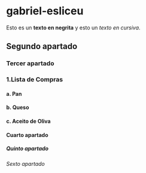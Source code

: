 # gabriel-esliceu
Esto es un **texto en negrita** y esto un *texto en cursiva*.
## Segundo apartado
### Tercer apartado
### 1.Lista de Compras
#### a. Pan
#### b. Queso
#### c. Aceito de Oliva
#### Cuarto apartado
##### Quinto apartado
###### Sexto apartado